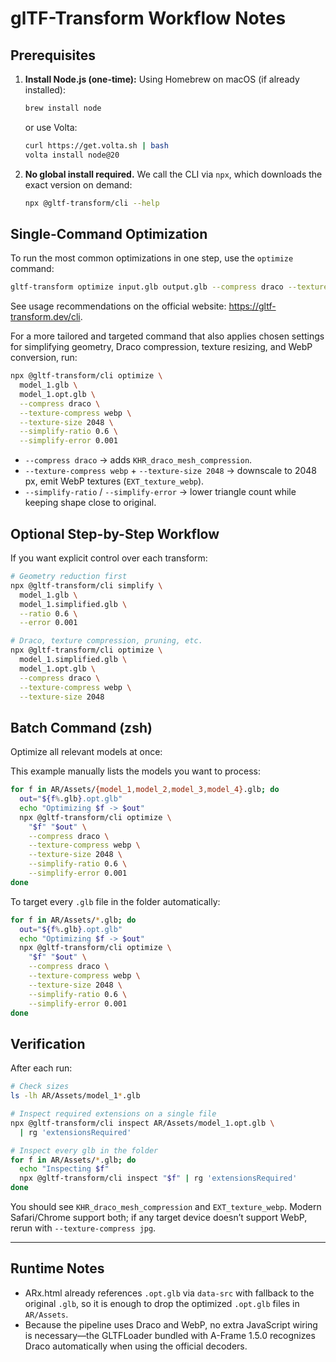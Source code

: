 # glTF-Transform Workflow Notes

## Prerequisites

1. **Install Node.js (one-time):**
   Using Homebrew on macOS (if already installed):
   ```bash
   brew install node
   ```
   or use Volta:
   ```bash
   curl https://get.volta.sh | bash
   volta install node@20
   ```

2. **No global install required.** We call the CLI via `npx`, which downloads the exact version on demand:
   ```bash
   npx @gltf-transform/cli --help
   ```

## Single-Command Optimization

To run the most common optimizations in one step, use the `optimize` command:

```bash
gltf-transform optimize input.glb output.glb --compress draco --texture-compress webp
```

See usage recommendations on the official website: <https://gltf-transform.dev/cli>.

For a more tailored and targeted command that also applies chosen settings for simplifying geometry, Draco compression, texture resizing, and WebP conversion, run:

```bash
npx @gltf-transform/cli optimize \
  model_1.glb \
  model_1.opt.glb \
  --compress draco \
  --texture-compress webp \
  --texture-size 2048 \
  --simplify-ratio 0.6 \
  --simplify-error 0.001
```

- `--compress draco` → adds `KHR_draco_mesh_compression`.
- `--texture-compress webp` + `--texture-size 2048` → downscale to 2048 px, emit WebP textures (`EXT_texture_webp`).
- `--simplify-ratio` / `--simplify-error` → lower triangle count while keeping shape close to original.

## Optional Step-by-Step Workflow

If you want explicit control over each transform:

```bash
# Geometry reduction first
npx @gltf-transform/cli simplify \
  model_1.glb \
  model_1.simplified.glb \
  --ratio 0.6 \
  --error 0.001

# Draco, texture compression, pruning, etc.
npx @gltf-transform/cli optimize \
  model_1.simplified.glb \
  model_1.opt.glb \
  --compress draco \
  --texture-compress webp \
  --texture-size 2048
```

## Batch Command (zsh)

Optimize all relevant models at once:

This example manually lists the models you want to process:

```bash
for f in AR/Assets/{model_1,model_2,model_3,model_4}.glb; do
  out="${f%.glb}.opt.glb"
  echo "Optimizing $f -> $out"
  npx @gltf-transform/cli optimize \
    "$f" "$out" \
    --compress draco \
    --texture-compress webp \
    --texture-size 2048 \
    --simplify-ratio 0.6 \
    --simplify-error 0.001
done
```

To target every `.glb` file in the folder automatically:

```bash
for f in AR/Assets/*.glb; do
  out="${f%.glb}.opt.glb"
  echo "Optimizing $f -> $out"
  npx @gltf-transform/cli optimize \
    "$f" "$out" \
    --compress draco \
    --texture-compress webp \
    --texture-size 2048 \
    --simplify-ratio 0.6 \
    --simplify-error 0.001
done
```

## Verification

After each run:

```bash
# Check sizes
ls -lh AR/Assets/model_1*.glb

# Inspect required extensions on a single file
npx @gltf-transform/cli inspect AR/Assets/model_1.opt.glb \
  | rg 'extensionsRequired'

# Inspect every glb in the folder
for f in AR/Assets/*.glb; do
  echo "Inspecting $f"
  npx @gltf-transform/cli inspect "$f" | rg 'extensionsRequired'
done
```

You should see `KHR_draco_mesh_compression` and `EXT_texture_webp`. Modern Safari/Chrome support both; if any target device doesn’t support WebP, rerun with `--texture-compress jpg`.

---

## Runtime Notes

- ARx.html already references `.opt.glb` via `data-src` with fallback to the original `.glb`, so it is enough to drop the optimized `.opt.glb` files in `AR/Assets`.
- Because the pipeline uses Draco and WebP, no extra JavaScript wiring is necessary—the GLTFLoader bundled with A-Frame 1.5.0 recognizes Draco automatically when using the official decoders.